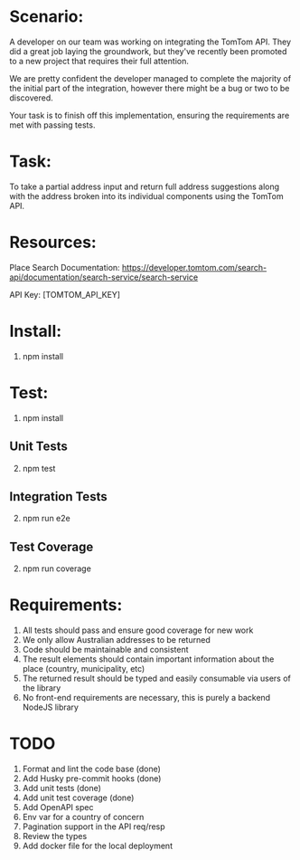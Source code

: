 # Scenario:

A developer on our team was working on integrating the TomTom API. They did a great job laying the groundwork, but they've recently been promoted to a new project that requires their full attention.

We are pretty confident the developer managed to complete the majority of the initial part of the integration, however there might be a bug or two to be discovered.

Your task is to finish off this implementation, ensuring the requirements are met with passing tests.

# Task:

To take a partial address input and return full address suggestions along with the address broken into its individual components using the TomTom API.

# Resources:

Place Search Documentation: https://developer.tomtom.com/search-api/documentation/search-service/search-service

API Key: [TOMTOM_API_KEY]

# Install:

1. npm install

# Test:

1. npm install

## Unit Tests

2. npm test

## Integration Tests

2. npm run e2e

## Test Coverage

2. npm run coverage

# Requirements:

1. All tests should pass and ensure good coverage for new work
2. We only allow Australian addresses to be returned
3. Code should be maintainable and consistent
4. The result elements should contain important information about the place (country, municipality, etc)
5. The returned result should be typed and easily consumable via users of the library
6. No front-end requirements are necessary, this is purely a backend NodeJS library

# TODO

1. Format and lint the code base (done)
2. Add Husky pre-commit hooks (done)
3. Add unit tests (done)
4. Add unit test coverage (done)
5. Add OpenAPI spec
6. Env var for a country of concern
7. Pagination support in the API req/resp
8. Review the types
9. Add docker file for the local deployment
